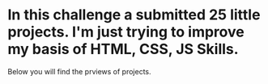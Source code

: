 # In this challenge a submitted 25 little projects. I'm just trying to improve my basis of HTML, CSS, JS Skills.
Below you will find the prviews of projects.

